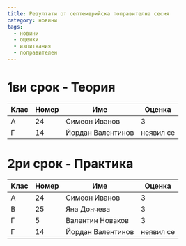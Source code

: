 ```yaml
---
title: Резултати от септемврийска поправителна сесия
category: новини
tags:
  - новини
  - оценки
  - изпитвания
  - поправителен
---
```


# 1ви срок - Теория

| Клас | Номер | Име | Оценка |
|-|-|-|-|
| A | 24 | Симеон Иванов | 3 |
| Г | 14 | Йордан Валентинов | неявил се |

# 2ри срок - Практика

| Клас | Номер | Име | Оценка |
|-|-|-|-|
| А | 24 | Симеон Иванов | 3 |
| В | 25 | Яна Дончева | 3 |
| Г | 5 | Валентин Новаков | 3 |
| Г | 14 | Йордан Валентинов | неявил се |
